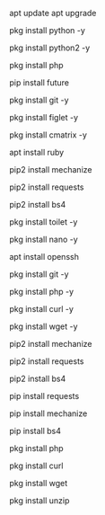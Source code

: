 apt update 
apt upgrade

pkg install python -y

pkg install python2 -y

pkg install php 

pip install future

pkg install git -y

pkg install figlet -y

pkg install cmatrix -y

apt install ruby

pip2 install mechanize

pip2 install requests

pip2 install bs4

pkg install toilet -y

pkg install nano -y

apt install openssh

 pkg install git -y 

 pkg install php -y 

 pkg install curl -y
 
 pkg install wget -y 

 pip2 install mechanize 

 pip2 install requests 

 pip2 install bs4

 pip install requests 

 pip install mechanize

 pip install bs4

 pkg install php

 pkg install curl

 pkg install wget

 pkg install unzip